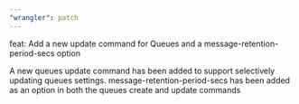 ```yaml
---
"wrangler": patch
---
```


feat: Add a new update command for Queues and a message-retention-period-secs option

A new queues update command has been added to support selectively updating queues settings. message-retention-period-secs has been added as an option in both the queues create and update commands
